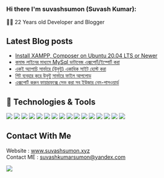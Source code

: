 
### Hi there I'm suvashsumon (Suvash Kumar):


  
  
👨‍💻 22 Years old Developer and Blogger

## Latest Blog posts
* [Install XAMPP, Composer on Ubuntu 20.04 LTS or Newer](https://www.suvashsumon.xyz/post/install-xampp-composer-on-ubuntu/)
* [কমান্ড লাইনের মাধ্যমে MySql ডাটাবেজ এক্সপোর্ট/ইম্পোর্ট করা](https://www.suvashsumon.xyz/post/how-to-export-import-mysql-database-using-command-line/)
* [একই অ্যাপাচি সার্ভারে (উবুন্টু) একাধিক সাইট হোস্ট করা](https://suvashsumon.xyz/post/how-to-host-multiple-site-in-apache-server/)
* [গিট ব্যবহার করে উবুন্টু সার্ভারে ফাইল আপলোড](https://suvashsumon.xyz/post/deploy-site-to-server-using-git/)
* [এক্সপোর্ট করুন ফায়ারফক্সে সেভ করা সব ইউজার নেম-পাসওয়ার্ড](https://suvashsumon.xyz/post/%E0%A6%8F%E0%A6%95%E0%A7%8D%E0%A6%B8%E0%A6%AA%E0%A7%8B%E0%A6%B0%E0%A7%8D%E0%A6%9F-%E0%A6%95%E0%A6%B0%E0%A7%81%E0%A6%A8-%E0%A6%AB%E0%A6%BE%E0%A7%9F%E0%A6%BE%E0%A6%B0%E0%A6%AB%E0%A6%95%E0%A7%8D%E0%A6%B8%E0%A7%87-%E0%A6%B8%E0%A7%87%E0%A6%AD-%E0%A6%95%E0%A6%B0%E0%A6%BE-%E0%A6%B8%E0%A6%AC-%E0%A6%87%E0%A6%89%E0%A6%9C%E0%A6%BE%E0%A6%B0-%E0%A6%A8%E0%A7%87%E0%A6%AE-%E0%A6%AA%E0%A6%BE%E0%A6%B8%E0%A6%93%E0%A7%9F%E0%A6%BE%E0%A6%B0%E0%A7%8D%E0%A6%A1/)

## 🔧 Technologies & Tools
![](https://img.shields.io/badge/OS-Linux-informational?style=flat&logo=linux&logoColor=white&color=2bbc8a)
![](https://img.shields.io/badge/Editor-IntelliJ_IDEA-informational?style=flat&logo=intellij-idea&logoColor=white&color=2bbc8a)
![](https://img.shields.io/badge/Code-Python-informational?style=flat&logo=python&logoColor=white&color=2bbc8a)
![](https://img.shields.io/badge/Code-JavaScript-informational?style=flat&logo=javascript&logoColor=white&color=2bbc8a)
![](https://img.shields.io/badge/Code-C/C++-informational?style=flat&logo=c&logoColor=white&color=2bbc8a)
![](https://img.shields.io/badge/Code-Java-informational?style=flat&logo=java&logoColor=white&color=2bbc8a)
![](https://img.shields.io/badge/Code-Php-informational?style=flat&logo=php&logoColor=white&color=2bbc8a)
![](https://img.shields.io/badge/Code-Laravel-information?style=flat&logo=laravel&logoColor=white&color=2bbc8a)
![](https://img.shields.io/badge/Cloud-NodeJS-informational?style=flat&logo=NodeJS&logoColor=white&color=2bbc8a)
![](https://img.shields.io/badge/Tools-Git-informational?style=flat&logo=git.js&logoColor=white&color=2bbc8a)
![](https://img.shields.io/badge/Shell-Bash-informational?style=flat&logo=gnu-bash&logoColor=white&color=2bbc8a)
![](https://img.shields.io/badge/Tools-PostgreSQL-informational?style=flat&logo=postgresql&logoColor=white&color=2bbc8a)
![](https://img.shields.io/badge/Tools-Mysql-informational?style=flat&logo=mysql&logoColor=white&color=2bbc8a)
![](https://img.shields.io/badge/Tools-Ubuntu-informational?style=flat&logo=ubuntu&logoColor=white&color=2bbc8a)
![](https://img.shields.io/badge/Tools-Hereku-informational?style=flat&logo=hereku&logoColor=white&color=2bbc8a)
![](https://img.shields.io/badge/Cloud-Digital_Ocean-informational?style=flat&logo=digitalocean&logoColor=white&color=2bbc8a)
 
## Contact With Me
Website : www.suvashsumon.xyz  
Contact ME   :     suvashkumarsumon@yandex.com



![](https://komarev.com/ghpvc/?username=suvashsumon&color=blue)
